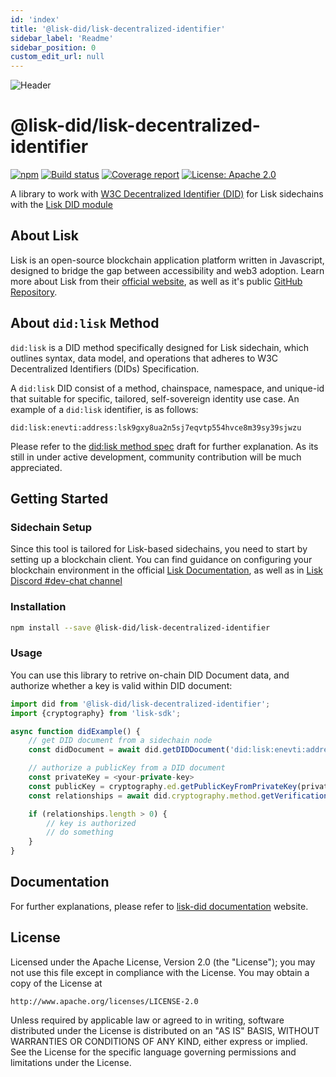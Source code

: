 ```yaml
---
id: 'index'
title: '@lisk-did/lisk-decentralized-identifier'
sidebar_label: 'Readme'
sidebar_position: 0
custom_edit_url: null
---
```


![Header](https://raw.githubusercontent.com/aldhosutra/lisk-did/HEAD/static/lisk-decentralized-identifier-header.jpg)

# @lisk-did/lisk-decentralized-identifier

[![npm](https://img.shields.io/npm/v/@lisk-did/lisk-decentralized-identifier)](https://npmjs.com/package/@lisk-did/lisk-decentralized-identifier)
[![Build status](https://img.shields.io/github/actions/workflow/status/aldhosutra/lisk-did/codecov.yml?branch=main)](https://github.com/aldhosutra/lisk-did/actions)
[![Coverage report](https://codecov.io/gh/aldhosutra/lisk-did/branch/main/graph/badge.svg?flag=lisk-decentralized-identifier&precision=2)](https://app.codecov.io/gh/aldhosutra/lisk-did)
[![License: Apache 2.0](https://img.shields.io/github/license/aldhosutra/lisk-did?color=green)](http://www.apache.org/licenses/LICENSE-2.0)

A library to work with [W3C Decentralized Identifier (DID)](https://www.w3.org/TR/did-core/) for Lisk sidechains with the [Lisk DID module](https://npmjs.com/package/@lisk-did/lisk-did-module)

## About Lisk

Lisk is an open-source blockchain application platform written in Javascript, designed to bridge the gap between accessibility and web3 adoption. Learn more about Lisk from their [official website](https://lisk.com), as well as it's public [GitHub Repository](https://github.com/LiskHQ).

## About `did:lisk` Method

`did:lisk` is a DID method specifically designed for Lisk sidechain, which outlines syntax, data model, and operations that adheres to W3C Decentralized Identifiers (DIDs) Specification.

A `did:lisk` DID consist of a method, chainspace, namespace, and unique-id that suitable for specific, tailored, self-sovereign identity use case. An example of a `did:lisk` identifier, is as follows:

```abnf
did:lisk:enevti:address:lsk9gxy8ua2n5sj7eqvtp554hvce8m39sy39sjwzu
```

Please refer to the [did:lisk method spec](https://github.com/aldhosutra/lisk-did/blob/main/packages/lisk-did-module/docs/did-method-spec.md) draft for further explanation. As its still in under active development, community contribution will be much appreciated.

## Getting Started

### Sidechain Setup

Since this tool is tailored for Lisk-based sidechains, you need to start by setting up a blockchain client. You can find guidance on configuring your blockchain environment in the official [Lisk Documentation](https://lisk.com/documentation/beta/build-blockchain/create-blockchain-client.html), as well as in [Lisk Discord #dev-chat channel](https://lisk.chat/)

### Installation

```sh
npm install --save @lisk-did/lisk-decentralized-identifier
```

### Usage

You can use this library to retrive on-chain DID Document data, and authorize whether a key is valid within DID document:

```typescript
import did from '@lisk-did/lisk-decentralized-identifier';
import {cryptography} from 'lisk-sdk';

async function didExample() {
    // get DID document from a sidechain node
    const didDocument = await did.getDIDDocument('did:lisk:enevti:address:lsk9gxy8ua2n5sj7eqvtp554hvce8m39sy39sjwzu', {ipc: '~/.lisk/enevti-core'});

    // authorize a publicKey from a DID document
    const privateKey = <your-private-key>
    const publicKey = cryptography.ed.getPublicKeyFromPrivateKey(privateKey);
    const relationships = await did.cryptography.method.getVerificationRelationship(didDocument, {publicKey: myPublicKey});

    if (relationships.length > 0) {
        // key is authorized
        // do something
    }
}
```

## Documentation

For further explanations, please refer to [lisk-did documentation](https://lisk-did.js.org) website.

## License

Licensed under the Apache License, Version 2.0 (the "License");
you may not use this file except in compliance with the License.
You may obtain a copy of the License at

    http://www.apache.org/licenses/LICENSE-2.0

Unless required by applicable law or agreed to in writing, software
distributed under the License is distributed on an "AS IS" BASIS,
WITHOUT WARRANTIES OR CONDITIONS OF ANY KIND, either express or implied.
See the License for the specific language governing permissions and
limitations under the License.
